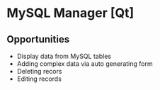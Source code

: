 # MySQL Manager [Qt]

## Opportunities
 - Display data from MySQL tables
 - Adding complex data via auto generating form
 - Deleting recors
 - Editing records
